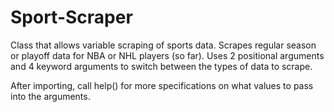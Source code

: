 # Sport-Scraper

Class that allows variable scraping of sports data. Scrapes regular season or playoff data for NBA or NHL players (so far). Uses 2 positional arguments and 4 keyword arguments to switch between the types of data to scrape. 

After importing, call help() for more specifications on what values to pass into the arguments. 
